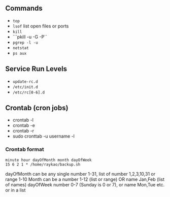 ## Commands

- ```top```
- ```lsof``` list open files or ports
- ```kill```
- ```pkill -u -G -P``
- ```pgrep -l -u```
- ```netstat```
- ```ps aux```

## Service Run Levels

- ```update-rc.d```
- ```/etc/init.d```
- ```/etc/rc[0-6].d```

## Crontab (cron jobs)
- crontab -l
- crontab -e
- crontab -r
- sudo cronttab -u username -l

### Crontab format
```
minute hour dayOfMonth month dayOfWeek
15 6 2 1 * /home/raykao/backup.sh
```
dayOfMonth can be any single number 1-31, list of number 1,2,3,10,31 or range 1-10
Month can be a number 1-12 (list or range) OR name Jan,Feb (list of names)
dayOfWeek number 0-7 (Sunday is 0 or 7), or name Mon,Tue etc. or in a list
